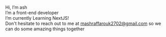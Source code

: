   Hi, I’m ash <br>
  I’m a front-end developer <br>
  I’m currently Learning NextJS!  <br>
  Don't hesitate to reach out to me at mashraffarouk2702@gmail.com so we can do some amazing things together <br>
